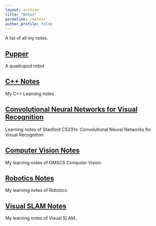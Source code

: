 ```yaml
---
layout: archive
title: "Notes"
permalink: /notes/
author_profile: false
---
```


A list of all my notes.

<h2><a href="https://shengchen-liu.github.io/pupper_gitbook/">Pupper</a></h2>
<p>
A quadrupud robot
</p>

<h2><a href="https://shengchen-liu.github.io/gitbook_cpp/">C++ Notes</a></h2>
<p>
My C++ Learning notes
</p>

<h2><a href="https://shengchen-liu.github.io/cs231n/">Convolutional Neural Networks for Visual Recognition</a></h2>
<p>
Learning notes of Stanford CS231n: Convolutional Neural Networks for Visual Recognition
</p>

<h2><a href="https://shengchen-liu.github.io/gitbook_computer_vision/">Computer Vision Notes</a></h2>
<p>
My learning notes of OMSCS Computer Vision.
</p>

<h2><a href="https://shengchen-liu.github.io/robotics_gitbook/">Robotics Notes</a></h2>
<p>
My learning notes of Robotics.
</p>

<h2><a href="https://shengchen-liu.github.io/gitbook_visual_slam/">Visual SLAM Notes</a></h2>
<p>
My learning notes of Visual SLAM..
</p>